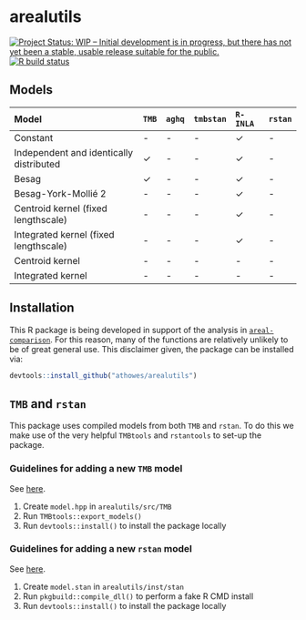 # arealutils

<!-- badges: start -->

[![Project Status: WIP – Initial development is in progress, but there
has not yet been a stable, usable release suitable for the
public.](https://www.repostatus.org/badges/latest/wip.svg)](https://www.repostatus.org/#wip)
[![R build
status](https://github.com/athowes/arealutils/actions/workflows/R-CMD-check.yaml/badge.svg)](https://github.com/athowes/arealutils/actions)

<!-- badges: end -->

## Models

| Model                                   | `TMB`   | `aghq`  | `tmbstan` | `R-INLA` | `rstan` |
|:----------------------------------------|:--------|:--------|:----------|:---------|:--------|
| Constant                                | - | - | -   | &check;  | - | 
| Independent and identically distributed | &check; | - | -   | &check;  | - | 
| Besag                                   | &check; | - | -   | &check;  | - | 
| Besag-York-Mollié  2                    | - | - | -   | &check;  | - | 
| Centroid kernel (fixed lengthscale)     | - | - | -   | &check;  | - | 
| Integrated kernel (fixed lengthscale)   | - | - | -   | &check;  | - | 
| Centroid kernel                         | - | - | -   | -  | - | 
| Integrated kernel                       | - | - | -   | -  | - | 

## Installation

This R package is being developed in support of the analysis in [`areal-comparison`](https://github.com/athowes/areal-comparison).
For this reason, many of the functions are relatively unlikely to be of great general use.
This disclaimer given, the package can be installed via:

```r
devtools::install_github("athowes/arealutils")
```

## `TMB` and `rstan`

This package uses compiled models from both `TMB` and `rstan`.
To do this we make use of the very helpful `TMBtools` and `rstantools` to set-up the package.

### Guidelines for adding a new `TMB` model

See [here](https://rdrr.io/github/mlysy/TMBtools/f/vignettes/TMBtools.Rmd).

1. Create `model.hpp` in `arealutils/src/TMB`
2. Run `TMBtools::export_models()`
3. Run `devtools::install()` to install the package locally

### Guidelines for adding a new `rstan` model

See [here](https://mc-stan.org/rstantools/articles/minimal-rstan-package.html).

1. Create `model.stan` in `arealutils/inst/stan`
2. Run `pkgbuild::compile_dll()` to perform a fake R CMD install
4. Run `devtools::install()` to install the package locally


